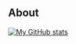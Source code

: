 ## About

[![My GitHub stats](https://github-readme-stats.vercel.app/api?username=max-sym&show_icons=true&theme=merko)](https://github.com/max-sym)
